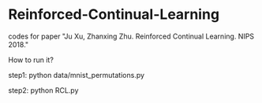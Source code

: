 # Reinforced-Continual-Learning
codes for paper "Ju Xu, Zhanxing Zhu. Reinforced Continual Learning. NIPS 2018."

How to run it?

step1: python data/mnist_permutations.py

step2: python RCL.py
